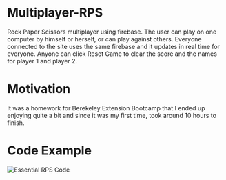 # Multiplayer-RPS
Rock Paper Scissors multiplayer using firebase. The user can play on one computer by himself or herself, or can play against others. Everyone connected to the site uses the same firebase and it updates in real time for everyone. Anyone can click Reset Game to clear the score and the names for player 1 and player 2.

# Motivation
It was a homework for Berekeley Extension Bootcamp that I ended up enjoying quite a bit and since it was my first time, took around 10 hours to finish.

# Code Example

![Essential RPS Code](/images/rps-main-code.png?raw=true "Essential RPS code")